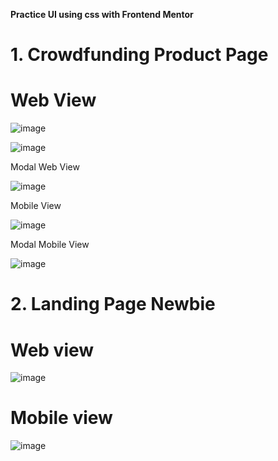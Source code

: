 <strong> Practice UI using css with Frontend Mentor </strong>

# 1. Crowdfunding Product Page

<h1>Web View</h1>

![image](https://user-images.githubusercontent.com/80327905/147441041-e582bdda-680f-4a3e-91db-a4177ae5b3ac.png)

![image](https://user-images.githubusercontent.com/80327905/147441074-0acdf6e2-b670-4d0e-86f2-7ee983d1b8ce.png)

Modal Web View

![image](https://user-images.githubusercontent.com/80327905/147441096-fca477d7-bf7c-4ed7-a07e-9b836f1432cc.png)

Mobile View

![image](https://user-images.githubusercontent.com/80327905/147440984-5e36cda7-cdfb-480d-b949-90cde0fb7447.png)

Modal Mobile View

![image](https://user-images.githubusercontent.com/80327905/147441138-f7f8b61b-54e3-43e5-b7ad-c30d1ccc7043.png)


# 2. Landing Page Newbie

<h1>Web view</h1>

![image](https://user-images.githubusercontent.com/80327905/140526652-c57071b1-c71d-4b68-9b36-fe4d31639db9.png)

<h1>Mobile view</h1>

![image](https://user-images.githubusercontent.com/80327905/140526778-f14e6c68-4a95-4ed5-a465-a33334068d02.png)
